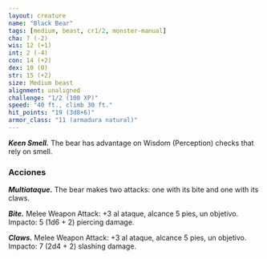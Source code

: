```yaml
---
layout: creature
name: "Black Bear"
tags: [medium, beast, cr1/2, monster-manual]
cha: 7 (-2)
wis: 12 (+1)
int: 2 (-4)
con: 14 (+2)
dex: 10 (0)
str: 15 (+2)
size: Medium beast
alignment: unaligned
challenge: "1/2 (100 XP)"
speed: "40 ft., climb 30 ft."
hit_points: "19 (3d8+6)"
armor_class: "11 (armadura natural)"
---
```


***Keen Smell.*** The bear has advantage on Wisdom (Perception) checks that rely on smell.

### Acciones

***Multiataque.*** The bear makes two attacks: one with its bite and one with its claws.

***Bite.*** Melee Weapon Attack: +3 al ataque, alcance 5 pies, un objetivo. Impacto: 5 (1d6 + 2) piercing damage.

***Claws.*** Melee Weapon Attack: +3 al ataque, alcance 5 pies, un objetivo. Impacto: 7 (2d4 + 2) slashing damage.